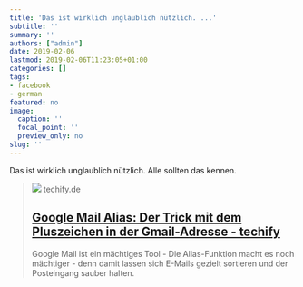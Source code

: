 ```yaml
---
title: 'Das ist wirklich unglaublich nützlich. ...'
subtitle: ''
summary: ''
authors: ["admin"]
date: 2019-02-06
lastmod: 2019-02-06T11:23:05+01:00
categories: []
tags:
- facebook
- german
featured: no
image:
  caption: ''
  focal_point: ''
  preview_only: no
slug: ''
---
```

Das ist wirklich unglaublich nützlich. Alle sollten das kennen.
> [![](http://techify.de/wp-content/uploads/2014/09/Gmail_Icon_large_verge_super_wide.png)](https://techify.de/google-mail-alias-der-trick-mit-dem-pluszeichen-in-der-gmail-adresse/)
> techify.de
> ## [Google Mail Alias: Der Trick mit dem Pluszeichen in der Gmail-Adresse - techify](https://techify.de/google-mail-alias-der-trick-mit-dem-pluszeichen-in-der-gmail-adresse/)
>
>Google Mail ist ein mächtiges Tool - Die Alias-Funktion macht es noch mächtiger - denn damit lassen sich E-Mails gezielt sortieren und der Posteingang sauber halten.


